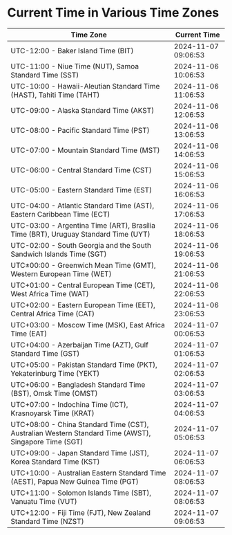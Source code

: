 # Current Time in Various Time Zones

| Time Zone | Current Time |
|-----------|--------------|
| UTC-12:00 - Baker Island Time (BIT) | 2024-11-07 09:06:53 |
| UTC-11:00 - Niue Time (NUT), Samoa Standard Time (SST) | 2024-11-06 10:06:53 |
| UTC-10:00 - Hawaii-Aleutian Standard Time (HAST), Tahiti Time (TAHT) | 2024-11-06 11:06:53 |
| UTC-09:00 - Alaska Standard Time (AKST) | 2024-11-06 12:06:53 |
| UTC-08:00 - Pacific Standard Time (PST) | 2024-11-06 13:06:53 |
| UTC-07:00 - Mountain Standard Time (MST) | 2024-11-06 14:06:53 |
| UTC-06:00 - Central Standard Time (CST) | 2024-11-06 15:06:53 |
| UTC-05:00 - Eastern Standard Time (EST) | 2024-11-06 16:06:53 |
| UTC-04:00 - Atlantic Standard Time (AST), Eastern Caribbean Time (ECT) | 2024-11-06 17:06:53 |
| UTC-03:00 - Argentina Time (ART), Brasília Time (BRT), Uruguay Standard Time (UYT) | 2024-11-06 18:06:53 |
| UTC-02:00 - South Georgia and the South Sandwich Islands Time (SGT) | 2024-11-06 19:06:53 |
| UTC±00:00 - Greenwich Mean Time (GMT), Western European Time (WET) | 2024-11-06 21:06:53 |
| UTC+01:00 - Central European Time (CET), West Africa Time (WAT) | 2024-11-06 22:06:53 |
| UTC+02:00 - Eastern European Time (EET), Central Africa Time (CAT) | 2024-11-06 23:06:53 |
| UTC+03:00 - Moscow Time (MSK), East Africa Time (EAT) | 2024-11-07 00:06:53 |
| UTC+04:00 - Azerbaijan Time (AZT), Gulf Standard Time (GST) | 2024-11-07 01:06:53 |
| UTC+05:00 - Pakistan Standard Time (PKT), Yekaterinburg Time (YEKT) | 2024-11-07 02:06:53 |
| UTC+06:00 - Bangladesh Standard Time (BST), Omsk Time (OMST) | 2024-11-07 03:06:53 |
| UTC+07:00 - Indochina Time (ICT), Krasnoyarsk Time (KRAT) | 2024-11-07 04:06:53 |
| UTC+08:00 - China Standard Time (CST), Australian Western Standard Time (AWST), Singapore Time (SGT) | 2024-11-07 05:06:53 |
| UTC+09:00 - Japan Standard Time (JST), Korea Standard Time (KST) | 2024-11-07 06:06:53 |
| UTC+10:00 - Australian Eastern Standard Time (AEST), Papua New Guinea Time (PGT) | 2024-11-07 08:06:53 |
| UTC+11:00 - Solomon Islands Time (SBT), Vanuatu Time (VUT) | 2024-11-07 08:06:53 |
| UTC+12:00 - Fiji Time (FJT), New Zealand Standard Time (NZST) | 2024-11-07 09:06:53 |
